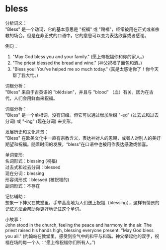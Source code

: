 # bless

分析词义：  
"Bless" 是一个动词，它的基本意思是 "祝福" 或 "赐福"，经常被用在正式或者宗教的场合。但是在非正式的口语中，它的意思可以变为表达欣喜或者感谢。

  

例句：

  

1.  "May God bless you and your family." (愿上帝祝福你和你的家人。)
2.  "The priest blessed the bread and wine." (神父祝福了面包和酒。)
3.  "Bless you! You've helped me so much today." (真是太感谢你了！你今天帮了我大忙。)

  

词根分析：  
"Bless" 来自于古英语的 "blēdsian"，并且与 "blood" （血）有关，因为在古代，人们会用鲜血来祝福。

  

词缀分析：  
"Bless" 是一个单根词，没有词缀。但它可以通过增加后缀 "-ed" (过去式和过去分词) 或 "-ing" (现在分词) 来变形。

  

发展历史和文化背景：  
"Bless" 在欧美文化中一直有宗教含义，表达神对人的恩赐，或者人对别人的美好期望和祝福。随着时间的发展，“bless”在口语中也被用作表达感激或惊喜。

  

单词变形:  
名词形式：blessing (祝福)  
过去式和过去分词：blessed  
现在分词：blessing  
形容词形式：blessed (被祝福的)  
副词形式：不存在

  

记忆辅助：  
想象一下神父在教堂里，手举高高地为人们送上祝福（blessing），这样有情景的记忆方法会帮助你更好地记住这个单词。

  

小故事：  
John stood in the church, feeling the peace and harmony in the air. The priest raised his hands high, blessing everyone present: "May God bless you all." (约翰站在教堂里，感受到空气中的和平与和谐。神父举起他的双手，祝福在场的每一个人：“愿上帝祝福你们所有人。”)

